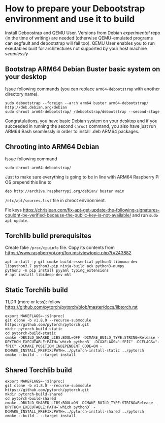 # How to prepare your Debootstrap environment and use it to build

Install Deboostrap and QEMU User. Versions from Debian *experimental* repo (in the time of writing) are needed (otherwise QEMU-emulated programs can segfault and debootstrap will fail too). QEMU User enables you to run exeutables built for architectures not supported by your host machine *seamlessly*

## Bootstrap ARM64 Debian Buster basic system on your desktop

Issue following commands (you can replace `arm64-debootstrap` with another directory name).

```
sudo debootstrap --foreign --arch arm64 buster arm64-debootstrap/ http://deb.debian.org/debian
sudo chroot arm64-debootstrap/ /debootstrap/debootstrap --second-stage
```

Congratulations, you have basic Debian system on your desktop and if you succeeded in running the second `chroot` command, you also have just run ARM64 Bash seamlessly in order to install .deb ARM64 packages.

## Chrooting into ARM64 Debian

Issue following command

```
sudo chroot arm64-debootstrap/
```

Just to make sure everything is going to be in line with ARM64 Raspberry Pi OS prepend this line to

```
deb http://archive.raspberrypi.org/debian/ buster main
```

`/etc/apt/sources.list` file in chroot environment.

Fix keys https://chrisjean.com/fix-apt-get-update-the-following-signatures-couldnt-be-verified-because-the-public-key-is-not-available/ and run `sudo apt update`.

## Torchlib build prerequisites

Create fake `/proc/cpuinfo` file. Copy its contents from https://www.raspberrypi.org/forums/viewtopic.php?t=243882

```
apt install -y git cmake build-essential python3 libnuma-dev libpython3.7 python3-pip ninja-build ack python3-numpy
python3 -m pip install pyyaml typing_extensions
# apt install libideep-dev mkl
```

## Static Torchlib build

TLDR (more or less): follow https://github.com/pytorch/pytorch/blob/master/docs/libtorch.rst

```
export MAKEFLAGS=-j$(nproc)
git clone -b v1.8.0 --recurse-submodule https://github.com/pytorch/pytorch.git
mkdir pytorch-build-static
cd pytorch-build-static
cmake -DBUILD_SHARED_LIBS:BOOL=OFF -DCMAKE_BUILD_TYPE:STRING=Release -DPYTHON_EXECUTABLE:PATH=`which python3` -DCXXFLAGS="-fPIC" -DCFLAGS="-fPIC" -DCMAKE_POSITION_INDEPENDENT_CODE=ON -DCMAKE_INSTALL_PREFIX:PATH=../pytorch-install-static ../pytorch
cmake --build . --target install
```

## Shared Torchlib build

```
export MAKEFLAGS=-j$(nproc)
git clone -b v1.8.0 --recurse-submodule https://github.com/pytorch/pytorch.git
mkdir pytorch-build-shared
cd pytorch-build-shared
cmake -DBUILD_SHARED_LIBS:BOOL=ON -DCMAKE_BUILD_TYPE:STRING=Release -DPYTHON_EXECUTABLE:PATH=`which python3` -DCMAKE_INSTALL_PREFIX:PATH=../pytorch-install-shared ../pytorch
cmake --build . --target install
```

